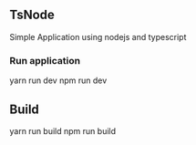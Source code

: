 ## TsNode

Simple Application using nodejs and typescript

### Run application

yarn run dev
npm run dev

## Build

yarn run build
npm run build
